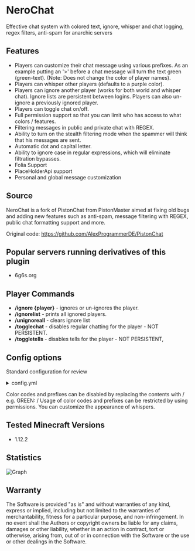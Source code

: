 # NeroChat

Effective chat system with colored text, ignore, whisper and chat logging, regex filters, anti-spam for anarchic servers

## Features

- Players can customize their chat message using various prefixes. As an example putting an '>' before a chat message
  will turn the text green (green-text). (Note: Does not change the color of player names).
- Players can whisper other players (defaults to a purple color).
- Players can ignore another player (works for both world and whisper chat). Ignore lists are persistent between logins.
  Players can also un-ignore a previously ignored player.
- Players can toggle chat on/off.
- Full permission support so that you can limit who has access to what colors / features.
- Filtering messages in public and private chat with REGEX.
- Ability to turn on the stealth filtering mode when the spammer will think that his messages are sent.
- Automatic dot and capital letter.
- Ability to ignore case in regular expressions, which will eliminate filtration bypasses.
- Folia Support
- PlaceHolderApi support
- Personal and global message customization

## Source

NeroChat is a fork of PistonChat from PistonMaster aimed at fixing old bugs and adding new features such as anti-spam, message filtering with REGEX, public chat formatting support and more.

Original code: https://github.com/AlexProgrammerDE/PistonChat

## Popular servers running derivatives of this plugin

- 6g6s.org

## Player Commands

- **/ignore {player}** - ignores or un-ignores the player.
- **/ignorelist** - prints all ignored players.
- **/unignoreall** - clears ignore list
- **/togglechat** - disables regular chatting for the player - NOT PERSISTENT.
- **/toggletells** - disables tells for the player - NOT PERSISTENT,


## Config options

Standard configuration for review

<details>
  <summary>config.yml</summary>

```yml

# To use these prefixes you need additionally the nerochat.<COLORCODE>
# / indicates disabled!
# This config is configured to be what 2b2t.org has.
bstats-metrics: true
notify-updates: true

whisper:
  from: '&d%player%&d whispers: %message%'
  to: '&dYou whisper to %player%&d: %message%'
hovertext: '&6Message &3%player%'

ignore: '&6Permanently ignoring %player%&6. This is saved in &4/ignorelist.'
unignore: '&6No longer permanently ignoring &3%player%'

chatformat: <%player%&r>
stripnamecolor: false

consolename: '[console]'

ignorelistsize: 9
prefixes:
  GREEN: '>'
  BLUE: /
  RED: /
  AQUA: /
  GOLD: /
  YELLOW: /
  GRAY: /
  BLACK: /
  DARK_GREEN: /
  DARK_RED: /
  DARK_GRAY: /
  DARK_BLUE: /
  DARK_AQUA: /
  DARK_PURPLE: /
  LIGHT_PURPLE: /
  ITALIC: /
  UNDERLINE: /
  BOLD: /
  STRIKETHROUGH: /

RegexFilter:
  Chat:
    ConsoleNotify: true
    PlayerNotify: true
    SilentMode: false
    CaseInsensitive: true
    Allowed-Regex:
    - '[^A-Za-zА-Яа-яЁё0-9 !%()?>+-_,/:]+'
  Whisper:
    ConsoleNotify: true
    PlayerNotify: true
    SilentMode: false
    CaseInsensitive: true
    Allowed-Regex:
    - '[^A-Za-zА-Яа-яЁё0-9 !%()?>+-_,/:]+'

ReadableFormatting:
  PublicChat: true
  Whisper: true

```

</details>

Color codes and prefixes can be disabled by replacing the contents with / e.g. GREEN: /
Usage of color codes and prefixes can be restricted by using permissions.
You can customize the appearance of whispers.

## Tested Minecraft Versions

- 1.12.2

## Statistics

![Graph](https://bstats.org/signatures/bukkit/NeroChat.svg)

## Warranty

The Software is provided "as is" and without warranties of any kind, express
or implied, including but not limited to the warranties of merchantability,
fitness for a particular purpose, and non-infringement. In no event shall the
Authors or copyright owners be liable for any claims, damages or other
liability, whether in an action in contract, tort or otherwise, arising from,
out of or in connection with the Software or the use or other dealings in the
Software.
